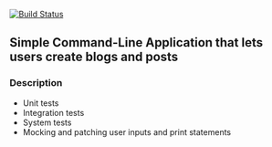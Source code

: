 [![Build Status](https://travis-ci.org/evamaina/Blog_menu.svg?branch=master)](https://travis-ci.org/evamaina/Blog_menu)

## Simple Command-Line Application that lets users create blogs and posts

### Description
* Unit tests
* Integration tests
* System tests
* Mocking and patching user inputs and print statements

